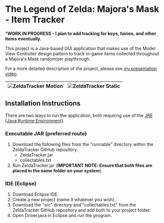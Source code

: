 # The Legend of Zelda: Majora's Mask - Item Tracker

***WORK IN PROGRESS - I plan to add tracking for keys, fairies, and other items eventually.**

This project is a Java-based GUI application that makes use of the Model View Controller design pattern to track in-game items collected throughout a Majora's Mask randomizer playthrough.

For a more detailed description of the project, please see [my presentation video](https://www.youtube.com/watch?v=CAQl9lpXcnQ&list=LLJMwrQ6-W7UdTNswm3hzgOQ).

| ![ZeldaTracker Motion](https://i.imgur.com/sEIteYu.gif) | ![ZeldaTracker Static](https://i.imgur.com/zoClvfk.png) |
|:---:|:---:|

## Installation Instructions

There are two ways to run the application, both requiring use of the [JRE (Java Runtime Environment)](https://java.com/en/download/manual.jsp).

### Executable JAR (preferred route)
1. Download the following files from the "runnable" directory within the ZeldaTracker GitHub repository.
    - ZeldaTracker.jar
    - collectables.txt
2. Run ZeldaTracker.jar (**IMPORTANT NOTE: Ensure that both files are placed in the same folder on your system**).

### IDE (Eclipse)
1. Download Eclipse IDE.
2. Create a new project (name it whatever you wish).
3. Download the "src" directory and "collectables.txt" from the ZeldaTracker GitHub repository and add both to your project folder.
4. Open Driver.java in Eclipse and run the program.